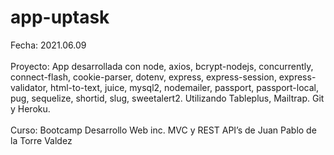 # app-uptask

Fecha: 2021.06.09<br/><br/>
Proyecto: App desarrollada con node, axios, bcrypt-nodejs, concurrently, connect-flash, cookie-parser, dotenv, express, express-session, express-validator, html-to-text, juice, mysql2, nodemailer, passport, passport-local, pug, sequelize, shortid, slug, sweetalert2. Utilizando Tableplus, Mailtrap. Git y Heroku.<br/><br/>
Curso: Bootcamp Desarrollo Web inc. MVC y REST API’s de Juan Pablo de la Torre Valdez<br/>
